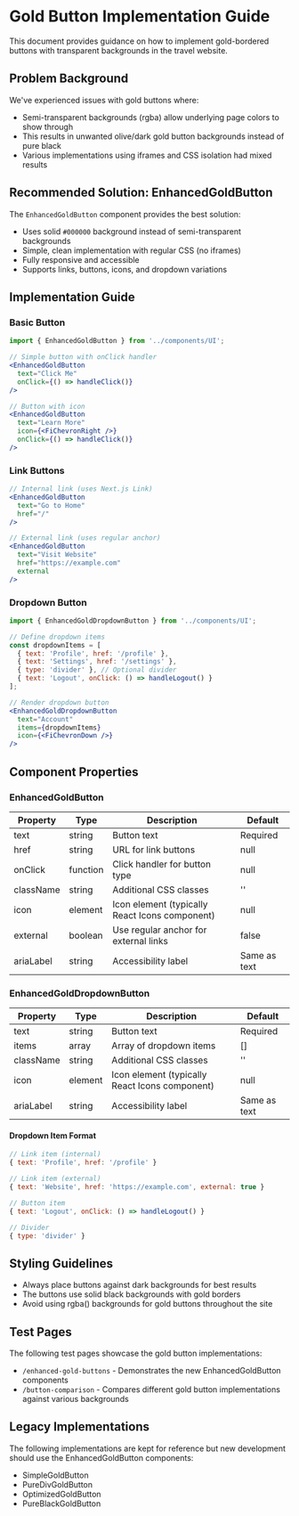 # Gold Button Implementation Guide

This document provides guidance on how to implement gold-bordered buttons with transparent backgrounds in the travel website.

## Problem Background

We've experienced issues with gold buttons where:
- Semi-transparent backgrounds (rgba) allow underlying page colors to show through
- This results in unwanted olive/dark gold button backgrounds instead of pure black
- Various implementations using iframes and CSS isolation had mixed results

## Recommended Solution: EnhancedGoldButton

The `EnhancedGoldButton` component provides the best solution:

- Uses solid `#000000` background instead of semi-transparent backgrounds
- Simple, clean implementation with regular CSS (no iframes)
- Fully responsive and accessible
- Supports links, buttons, icons, and dropdown variations

## Implementation Guide

### Basic Button

```jsx
import { EnhancedGoldButton } from '../components/UI';

// Simple button with onClick handler
<EnhancedGoldButton 
  text="Click Me" 
  onClick={() => handleClick()}
/>

// Button with icon
<EnhancedGoldButton 
  text="Learn More" 
  icon={<FiChevronRight />}
  onClick={() => handleClick()}
/>
```

### Link Buttons

```jsx
// Internal link (uses Next.js Link)
<EnhancedGoldButton 
  text="Go to Home" 
  href="/"
/>

// External link (uses regular anchor)
<EnhancedGoldButton 
  text="Visit Website" 
  href="https://example.com"
  external
/>
```

### Dropdown Button

```jsx
import { EnhancedGoldDropdownButton } from '../components/UI';

// Define dropdown items
const dropdownItems = [
  { text: 'Profile', href: '/profile' },
  { text: 'Settings', href: '/settings' },
  { type: 'divider' }, // Optional divider
  { text: 'Logout', onClick: () => handleLogout() }
];

// Render dropdown button
<EnhancedGoldDropdownButton 
  text="Account" 
  items={dropdownItems}
  icon={<FiChevronDown />}
/>
```

## Component Properties

### EnhancedGoldButton

| Property  | Type     | Description                                    | Default  |
|-----------|----------|------------------------------------------------|----------|
| text      | string   | Button text                                    | Required |
| href      | string   | URL for link buttons                           | null     |
| onClick   | function | Click handler for button type                  | null     |
| className | string   | Additional CSS classes                         | ''       |
| icon      | element  | Icon element (typically React Icons component) | null     |
| external  | boolean  | Use regular anchor for external links          | false    |
| ariaLabel | string   | Accessibility label                            | Same as text |

### EnhancedGoldDropdownButton

| Property  | Type     | Description                                     | Default  |
|-----------|----------|-------------------------------------------------|----------|
| text      | string   | Button text                                     | Required |
| items     | array    | Array of dropdown items                         | []       |
| className | string   | Additional CSS classes                          | ''       |
| icon      | element  | Icon element (typically React Icons component)  | null     |
| ariaLabel | string   | Accessibility label                             | Same as text |

#### Dropdown Item Format
```js
// Link item (internal)
{ text: 'Profile', href: '/profile' }

// Link item (external)
{ text: 'Website', href: 'https://example.com', external: true }

// Button item
{ text: 'Logout', onClick: () => handleLogout() }

// Divider
{ type: 'divider' }
```

## Styling Guidelines

- Always place buttons against dark backgrounds for best results
- The buttons use solid black backgrounds with gold borders
- Avoid using rgba() backgrounds for gold buttons throughout the site

## Test Pages

The following test pages showcase the gold button implementations:

- `/enhanced-gold-buttons` - Demonstrates the new EnhancedGoldButton components
- `/button-comparison` - Compares different gold button implementations against various backgrounds

## Legacy Implementations

The following implementations are kept for reference but new development should use the EnhancedGoldButton components:

- SimpleGoldButton
- PureDivGoldButton
- OptimizedGoldButton
- PureBlackGoldButton 